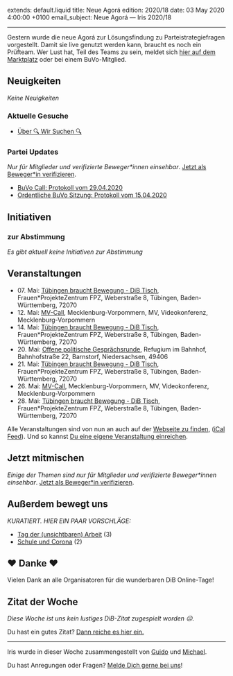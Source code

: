 
extends: default.liquid
title: Neue Agorá
edition: 2020/18
date: 03 May 2020 4:00:00 +0100
email_subject: Neue Agorá — Iris 2020/18

---
Gestern wurde die neue Agorá zur Lösungsfindung zu Parteistrategiefragen vorgestellt. Damit sie live genutzt werden kann, braucht es noch ein Prüfteam. Wer Lust hat, Teil des Teams zu sein, meldet sich [hier auf dem Marktplatz](https://marktplatz.dib.de/t/wir-suchen-dich-fuers-neue-agora-pruefteam/34248) oder bei einem BuVo-Mitglied.

## Neuigkeiten

_Keine Neuigkeiten_

### Aktuelle Gesuche

 - [Über 🔍 Wir Suchen 🔍](https://marktplatz.dib.de/t/ueber-wir-suchen/8837)

### Partei Updates

_Nur für Mitglieder und verifizierte Beweger\*innen einsehbar_. [Jetzt als Beweger\*in verifizieren](https://dib.de/bewegerin-werden/).

 - [BuVo Call: Protokoll vom 29.04.2020](https://marktplatz.dib.de/t/buvo-call-protokoll-vom-29-04-2020/34295)
 - [Ordentliche BuVo Sitzung: Protokoll vom 15.04.2020](https://marktplatz.dib.de/t/ordentliche-buvo-sitzung-protokoll-vom-15-04-2020/34196)

## Initiativen

### zur Abstimmung
_Es gibt aktuell keine Initiativen zur Abstimmung_

## Veranstaltungen

 - 07.&nbsp;Mai: [Tübingen braucht Bewegung - DiB Tisch](https://dib.de/veranstaltungen/tuebingen-braucht-bewegung-dib-tisch-2-2020-05-07/), Frauen\*ProjekteZentrum FPZ, Weberstraße 8, Tübingen, Baden-Württemberg, 72070
 - 12.&nbsp;Mai: [MV-Call](https://dib.de/veranstaltungen/mv-call/), Mecklenburg-Vorpommern, MV, Videokonferenz, Mecklenburg-Vorpommern
 - 14.&nbsp;Mai: [Tübingen braucht Bewegung - DiB Tisch](https://dib.de/veranstaltungen/tuebingen-braucht-bewegung-dib-tisch-2-2020-05-14/), Frauen\*ProjekteZentrum FPZ, Weberstraße 8, Tübingen, Baden-Württemberg, 72070
 - 20.&nbsp;Mai: [Offene politische Gesprächsrunde](https://dib.de/veranstaltungen/offene-politische-gespraechsrunde-2020-05-20/), Refugium im Bahnhof, Bahnhofstraße 22, Barnstorf, Niedersachsen, 49406
 - 21.&nbsp;Mai: [Tübingen braucht Bewegung - DiB Tisch](https://dib.de/veranstaltungen/tuebingen-braucht-bewegung-dib-tisch-2-2020-05-21/), Frauen\*ProjekteZentrum FPZ, Weberstraße 8, Tübingen, Baden-Württemberg, 72070
 - 26.&nbsp;Mai: [MV-Call](https://dib.de/veranstaltungen/mv-call/), Mecklenburg-Vorpommern, MV, Videokonferenz, Mecklenburg-Vorpommern
 - 28.&nbsp;Mai: [Tübingen braucht Bewegung - DiB Tisch](https://dib.de/veranstaltungen/tuebingen-braucht-bewegung-dib-tisch-2-2020-05-28/), Frauen\*ProjekteZentrum FPZ, Weberstraße 8, Tübingen, Baden-Württemberg, 72070

Alle Veranstaltungen sind von nun an auch auf der [Webseite zu finden](https://dib.de/veranstaltungen/), ([iCal Feed](https://dib.de/?ical=1)). Und so kannst [Du eine eigene Veranstaltung einreichen](https://marktplatz.dib.de/t/eine-veranstaltung-auf-der-webseite-einreichen/21379).

## Jetzt mitmischen

_Einige der Themen sind nur für Mitglieder und verifizierte Beweger\*innen einsehbar_. [Jetzt als Beweger\*in verifizieren](https://dib.de/bewegerin-werden/).


## Außerdem bewegt uns

_KURATIERT. HIER EIN PAAR VORSCHLÄGE:_
 - [Tag der (unsichtbaren) Arbeit](https://marktplatz.dib.de/t/tag-der-unsichtbaren-arbeit/34314) (3)
 - [Schule und Corona](https://marktplatz.dib.de/t/schule-und-corona/34296) (2)

## ❤️ Danke ❤️
Vielen Dank an alle Organisatoren für die wunderbaren DiB Online-Tage!

## Zitat der Woche
_Diese Woche ist uns kein lustiges DiB-Zitat zugespielt worden ☹._

Du hast ein gutes Zitat? [Dann reiche es hier ein.](https://marktplatz.dib.de/t/lustige-dib-zitate/10175)


---

Iris wurde in dieser Woche zusammengestellt von [Guido](https://marktplatz.dib.de/u/Guido/) und [Michael](https://marktplatz.dib.de/u/MichaelVoss/).

Du hast Anregungen oder Fragen? [Melde Dich gerne bei uns](https://marktplatz.dib.de/t/neu-iris-die-woechtliche-zusammenfasssung-zum-sonntagsbrunch/10990)!

